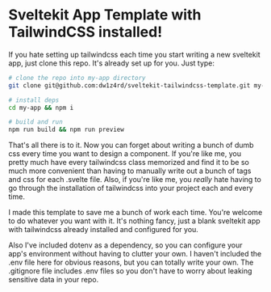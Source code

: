 # Sveltekit App Template with TailwindCSS installed!

If you hate setting up tailwindcss each time you start writing a new sveltekit app, just clone this repo. It's already set up for you.
Just type:

```bash
# clone the repo into my-app directory
git clone git@github.com:dw1z4rd/sveltekit-tailwindcss-template.git my-app

# install deps
cd my-app && npm i

# build and run
npm run build && npm run preview
```

That's all there is to it. Now you can forget about writing a bunch of dumb css every time you want to design a component. If you're like me, you pretty
much have every tailwindcss class memorized and find it to be so much more convenient than having to manually write out a bunch of <style></style> tags and css for each .svelte file. Also, if you're like me, you *really* hate having to go through the installation of tailwindcss into your project each and every time.

I made this template to save me a bunch of work each time. You're welcome to do whatever you want with it. It's nothing fancy, just a blank sveltekit app with tailwindcss already installed and configured for you.

Also I've included dotenv as a dependency, so you can configure your app's environment without having to clutter your own. I haven't included the .env file here for obvious reasons, but you can totally write your own. The .gitignore file includes .env files so you don't have to worry about leaking
sensitive data in your repo.
